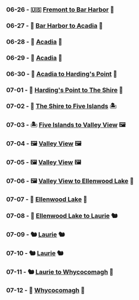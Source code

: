 ### 06-26 - 🇺🇸  [Fremont to Bar Harbor](https://jay-d.me/2016RT-06-26) 🦞
### 06-27 - 🦞  [Bar Harbor to Acadia](https://jay-d.me/2016RT-06-27) 🌲
### 06-28 - 🌲  [Acadia](https://jay-d.me/2016RT-06-28) 🌲
### 06-29 - 🌲  [Acadia](https://jay-d.me/2016RT-06-29) 🌲
### 06-30 - 🌲  [Acadia to Harding's Point](https://jay-d.me/2016RT-06-30) 🦫
### 07-01 - 🦫  [Harding's Point to The Shire](https://jay-d.me/2016RT-07-01) 🦟
### 07-02 - 🦟  [The Shire to Five Islands](https://jay-d.me/2016RT-07-02) 🏝
### 07-03 - 🏝  [Five Islands to Valley View](https://jay-d.me/2016RT-07-03) 🖼
### 07-04 - 🖼  [Valley View](https://jay-d.me/2016RT-07-04) 🖼
### 07-05 - 🖼  [Valley View](https://jay-d.me/2016RT-07-05) 🖼
### 07-06 - 🖼  [Valley View to Ellenwood Lake](https://jay-d.me/2016RT-07-06) 🐥
### 07-07 - 🐥  [Ellenwood Lake](https://jay-d.me/2016RT-07-07) 🐥
### 07-08 - 🐥  [Ellenwood Lake to Laurie](https://jay-d.me/2016RT-07-08) 🐿
### 07-09 - 🐿  [Laurie](https://jay-d.me/2016RT-07-09) 🐿
### 07-10 - 🐿  [Laurie](https://jay-d.me/2016RT-07-10) 🐿
### 07-11 - 🐿  [Laurie to Whycocomagh](https://jay-d.me/2016RT-07-11) 🗿
### 07-12 - 🗿  [Whycocomagh](https://jay-d.me/2016RT-07-12) 🗿
